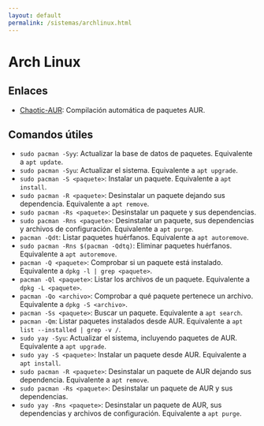 ```yaml
---
layout: default
permalink: /sistemas/archlinux.html
---
```


# Arch Linux

## Enlaces

* [Chaotic-AUR](https://aur.chaotic.cx/): Compilación automática de paquetes AUR.

## Comandos útiles

* `sudo pacman -Syy`: Actualizar la base de datos de paquetes. Equivalente a `apt update`.
* `sudo pacman -Syu`: Actualizar el sistema. Equivalente a `apt upgrade`.
* `sudo pacman -S <paquete>`: Instalar un paquete. Equivalente a `apt install`.
* `sudo pacman -R <paquete>`: Desinstalar un paquete dejando sus dependencia. Equivalente a `apt remove`.
* `sudo pacman -Rs <paquete>`: Desinstalar un paquete y sus dependencias.
* `sudo pacman -Rns <paquete>`: Desinstalar un paquete, sus dependencias y archivos de configuración. Equivalente a `apt purge`.
* `pacman -Qdt`: Listar paquetes huérfanos. Equivalente a `apt autoremove`.
* `sudo pacman -Rns $(pacman -Qdtq)`: Eliminar paquetes huérfanos. Equivalente a `apt autoremove`.
* `pacman -Q <paquete>`: Comprobar si un paquete está instalado. Equivalente a `dpkg -l | grep <paquete>`.
* `pacman -Ql <paquete>`: Listar los archivos de un paquete. Equivalente a `dpkg -L <paquete>`.
* `pacman -Qo <archivo>`: Comprobar a qué paquete pertenece un archivo. Equivalente a `dpkg -S <archivo>`.
* `pacman -Ss <paquete>`: Buscar un paquete. Equivalente a `apt search`.
* `pacman -Qm`: Listar paquetes instalados desde AUR. Equivalente a `apt list --installed | grep -v /`.
* `sudo yay -Syu`: Actualizar el sistema, incluyendo paquetes de AUR. Equivalente a `apt upgrade`.
* `sudo yay -S <paquete>`: Instalar un paquete desde AUR. Equivalente a `apt install`.
* `sudo pacman -R <paquete>`: Desinstalar un paquete de AUR dejando sus dependencia. Equivalente a `apt remove`.
* `sudo pacman -Rs <paquete>`: Desinstalar un paquete de AUR y sus dependencias.
* `sudo yay -Rns <paquete>`: Desinstalar un paquete de AUR, sus dependencias y archivos de configuración. Equivalente a `apt purge`.

